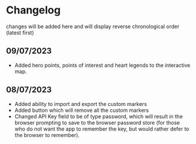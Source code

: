 # Changelog
changes will be added here and will display reverse chronological order (latest first)
## 09/07/2023
* Added hero points, points of interest and heart legends to the interactive map.

## 08/07/2023
* Added ability to import and export the custom markers
* Added button which will remove all the custom markers
* Changed API Key field to be of type password, which will result in the browser prompting to save to the browser password store (for those who do not want the app to remember the key, but would rather defer to the browser to remember).
